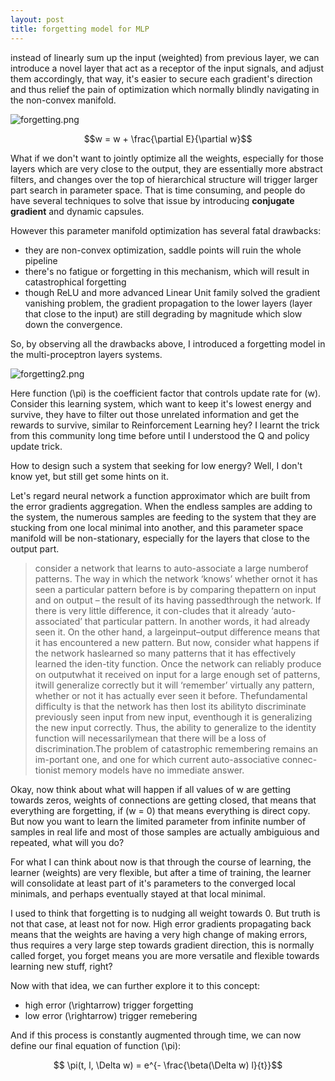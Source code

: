 ```yaml
---
layout: post
title: forgetting model for MLP
---
```

instead of linearly sum up the input (weighted) from previous layer, we can introduce a novel layer that act as a receptor of the input signals, and adjust them accordingly, that way, it's easier to secure each gradient's direction and thus relief the pain of optimization which normally blindly navigating in the non-convex manifold.

![forgetting.png]({{site.baseurl}}/_posts/forgetting.png)

$$w = w + \frac{\partial E}{\partial w}$$

What if we don't want to jointly optimize all the weights, especially for those layers which are very close to the output, they are essentially more abstract filters, and changes over the top of hierarchical structure will trigger larger part search in parameter space. That is time consuming, and people do have several techniques to solve that issue by introducing **conjugate gradient** and dynamic capsules.

However this parameter manifold optimization has several fatal drawbacks: 
 - they are non-convex optimization, saddle points will ruin the whole pipeline
 - there's no fatigue or forgetting in this mechanism, which will result in catastrophical forgetting
 - though ReLU and more advanced Linear Unit family solved the gradient vanishing problem, the gradient propagation to the lower layers (layer that close to the input) are still degrading by magnitude which slow down the convergence.
 
So, by observing all the drawbacks above, I introduced a forgetting model in the multi-proceptron layers systems.

![forgetting2.png]({{site.baseurl}}/_posts/forgetting2.png)

Here function \(\pi\) is the coefficient factor that controls update rate for \(w\). Consider this learning system, which want to keep it's lowest energy and survive, they have to filter out those unrelated information and get the rewards to survive, similar to Reinforcement Learning hey? I learnt the trick from this community long time before until I understood the Q and policy update trick.

How to design such a system that seeking for low energy? Well, I don't know yet, but still get some hints on it.

Let's regard neural network a function approximator which are built from the error gradients aggregation. When the endless samples are adding to the system, the numerous samples are feeding to the system that they are stucking from one local minimal into another, and this parameter space manifold will be non-stationary, especially for the layers that close to the output part.

> consider a network that learns to auto-associate a large numberof patterns. The way in which the network ‘knows’ whether ornot it has seen a particular pattern before is by comparing thepattern on input and on output – the result of its having passedthrough  the  network.  If  there  is  very  little  difference,  it  con-cludes that it already ‘auto-associated’ that particular pattern. In another words, it had already seen it.  On the other hand, a largeinput–output  difference  means  that  it  has  encountered  a  new pattern.  But  now,  consider  what  happens  if  the  network  haslearned so many patterns that it has effectively learned the iden-tity function. Once the network can reliably produce on outputwhat it received on input for a large enough set of patterns, itwill  generalize  correctly  but  it  will  ‘remember’  virtually  any  pattern, whether or not it has actually ever seen it before. Thefundamental difficulty is that the network has then lost its abilityto  discriminate  previously  seen  input  from  new  input,  eventhough  it  is  generalizing  the  new  input  correctly.  Thus,  the  ability  to  generalize  to  the  identity  function  will  necessarilymean that there will be a loss of discrimination.The  problem  of  catastrophic  remembering  remains  an  im-portant one, and one for which current auto-associative connec-tionist memory models have no immediate answer.

Okay, now think about what will happen if all values of w are getting towards zeros, weights of connections are getting closed, that means that everything are forgetting, if \(w = 0\) that means everything is direct copy. But now you want to learn the limited parameter from infinite number of samples in real life and most of those samples are actually ambiguious and repeated, what will you do?

For what I can think about now is that through the course of learning, the learner (weights) are very flexible, but after a time of training, the learner will consolidate at least part of it's parameters to the converged local minimals, and perhaps eventually stayed at that local minimal.

I used to think that forgetting is to nudging all weight towards 0. But truth is not that case, at least not for now. High error gradients propagating back means that the weights are having a very high change of making errors, thus requires a very large step towards gradient direction, this is normally called forget, you forget means you are more versatile and flexible towards learning new stuff, right?

Now with that idea, we can further explore it to this concept:

 - high error \(\rightarrow\) trigger forgetting
 - low error \(\rightarrow\) trigger remebering

And if this process is constantly augmented through time, we can now define our final equation of function \(\pi\):

$$ \pi(t, l, \Delta w) = e^{- \frac{\beta(\Delta w) l}{t}}$$


